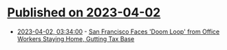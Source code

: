 # [Published on 2023-04-02](index.md)

* [2023-04-02, 03:34:00](https://it.slashdot.org/story/23/04/01/2059224/san-francisco-faces-doom-loop-from-office-workers-staying-home-gutting-tax-base?utm_source=rss1.0mainlinkanon&utm_medium=feed) - [San Francisco Faces 'Doom Loop' from Office Workers Staying Home, Gutting Tax Base](https://it.slashdot.org/story/23/04/01/2059224/san-francisco-faces-doom-loop-from-office-workers-staying-home-gutting-tax-base?utm_source=rss1.0mainlinkanon&utm_medium=feed)

